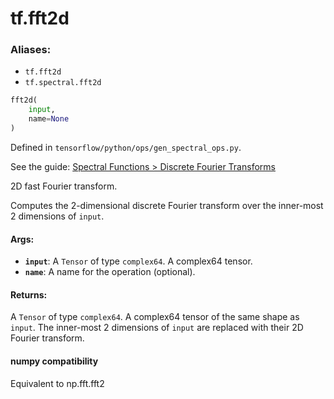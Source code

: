 <div itemscope itemtype="http://developers.google.com/ReferenceObject">
<meta itemprop="name" content="tf.fft2d" />
</div>

# tf.fft2d

### Aliases:

* `tf.fft2d`
* `tf.spectral.fft2d`

``` python
fft2d(
    input,
    name=None
)
```



Defined in `tensorflow/python/ops/gen_spectral_ops.py`.

See the guide: [Spectral Functions > Discrete Fourier Transforms](../../../api_guides/python/spectral_ops.md#Discrete_Fourier_Transforms)

2D fast Fourier transform.

Computes the 2-dimensional discrete Fourier transform over the inner-most
2 dimensions of `input`.

#### Args:

* <b>`input`</b>: A `Tensor` of type `complex64`. A complex64 tensor.
* <b>`name`</b>: A name for the operation (optional).


#### Returns:

A `Tensor` of type `complex64`.
A complex64 tensor of the same shape as `input`. The inner-most 2
  dimensions of `input` are replaced with their 2D Fourier transform.



#### numpy compatibility
  Equivalent to np.fft.fft2

